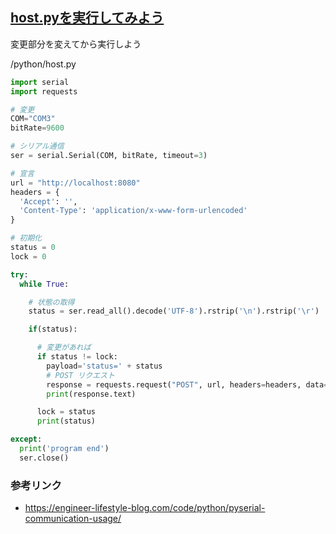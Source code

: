 ## [host.pyを実行してみよう](./../front-end.md)
変更部分を変えてから実行しよう

/python/host.py
```python
import serial
import requests

# 変更
COM="COM3"
bitRate=9600

# シリアル通信
ser = serial.Serial(COM, bitRate, timeout=3)

# 宣言
url = "http://localhost:8080"
headers = {
  'Accept': '',
  'Content-Type': 'application/x-www-form-urlencoded'
}

# 初期化
status = 0
lock = 0

try:
  while True:

    # 状態の取得
    status = ser.read_all().decode('UTF-8').rstrip('\n').rstrip('\r')

    if(status):

      # 変更があれば
      if status != lock:
        payload='status=' + status
        # POST リクエスト
        response = requests.request("POST", url, headers=headers, data=payload)
        print(response.text)

      lock = status
      print(status)

except:
  print('program end')
  ser.close()
```

### 参考リンク
- https://engineer-lifestyle-blog.com/code/python/pyserial-communication-usage/